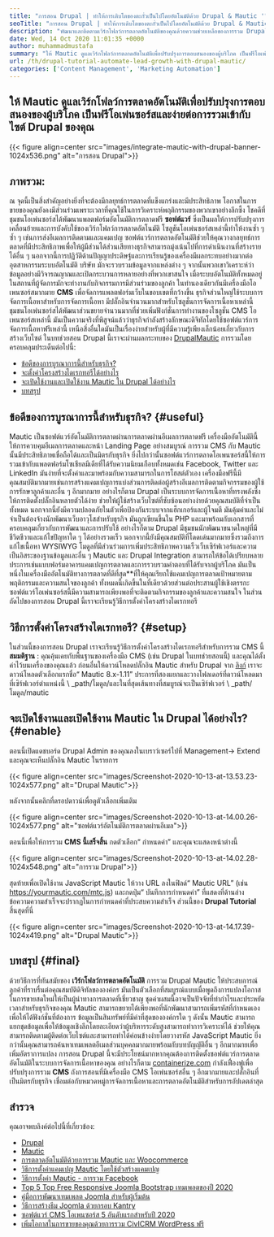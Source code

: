 ```yaml
---
title: "การสอน Drupal | ทำให้การเติบโตของตะกั่วเป็นไปโดยอัตโนมัติด้วย Drupal & Mautic '" 
seoTitle: "การสอน Drupal | ทำให้การเติบโตของตะกั่วเป็นไปโดยอัตโนมัติด้วย Drupal & Mautic" 
description: "พัฒนาและติดตามเวิร์กโฟลว์การตลาดอัตโนมัติของคุณด้วยความช่วยเหลือของการรวม Drupal Mautic ทำตามการสอน Drupal นี้เพื่อเรียนรู้ขั้นตอนการรวม" 
date: Wed, 14 Oct 2020 11:01:35 +0000
author: muhammadmustafa
summary: "ให้ Mautic ดูแลเวิร์กโฟลว์การตลาดอัตโนมัติเพื่อปรับปรุงการตอบสนองของผู้บริโภค เป็นฟรีโอเพ่นซอร์สและง่ายต่อการรวมเข้ากับไซต์ Drupal ของคุณ" 
url: /th/drupal-tutorial-automate-lead-growth-with-drupal-mautic/
categories: ['Content Management', 'Marketing Automation']
---
```


## ให้ Mautic ดูแลเวิร์กโฟลว์การตลาดอัตโนมัติเพื่อปรับปรุงการตอบสนองของผู้บริโภค เป็นฟรีโอเพ่นซอร์สและง่ายต่อการรวมเข้ากับไซต์ Drupal ของคุณ

{{< figure align=center src="images/integrate-mautic-with-drupal-banner-1024x536.png" alt="การสอน Drupal">}}


## ภาพรวม:
ณ จุดนี้เป็นสิ่งสำคัญอย่างยิ่งที่จะต้องมีกลยุทธ์การตลาดที่แข็งแกร่งและมีประสิทธิภาพ โอกาสในการขายของคุณยังคงมีส่วนร่วมเพราะเวลาที่คุณใช้ในการวิเคราะห์พฤติกรรมของพวกเขาอย่างลึกซึ้ง โชคดีที่ชุมชนโอเพ่นซอร์สได้พัฒนาแพลตฟอร์มอัตโนมัติการตลาดฟรี **ซอฟต์แวร์** ซึ่งเป็นผลให้การปรับปรุงการเคลื่อนย้ายและการบังคับใช้ของเวิร์กโฟลว์การตลาดอัตโนมัติ โซลูชันโอเพ่นซอร์สเหล่านี้ทำให้งานซ้ำ ๆ ซ้ำ ๆ เช่นการส่งอีเมลการติดตามและแคมเปญ ซอฟต์แวร์การตลาดอัตโนมัติช่วยให้คุณวางกลยุทธ์การตลาดที่มีประสิทธิภาพเพื่อให้ผู้มีส่วนได้ส่วนเสียทางธุรกิจสามารถมุ่งเน้นไปที่การดำเนินงานที่สร้างรายได้อื่น ๆ นอกจากนี้การปฏิวัติด้านปัญญาประดิษฐ์และการเรียนรู้ของเครื่องมีผลกระทบอย่างมากต่ออุตสาหกรรมระบบอัตโนมัติ บริษัท มักจะรวบรวมข้อมูลจากแหล่งต่าง ๆ จากนั้นพวกเขาวิเคราะห์ว่าข้อมูลอย่างมีวิจารณญาณและเปิดกระบวนการหลายอย่างที่พวกเขาสนใจ เมื่อระบบอัตโนมัติทั้งหมดอยู่ในสถานที่ผู้จัดการมักจะทำงานกับกิจกรรมการมีส่วนร่วมของลูกค้า
ในทำนองเดียวกันมีเครื่องมือโอเพนซอร์สมากมาย **CMS** เพื่อจัดการแพลตฟอร์มเว็บในขอบเขตที่กว้างขึ้น ธุรกิจส่วนใหญ่ใช้ระบบการจัดการเนื้อหาสำหรับการจัดการเนื้อหา มีปลั๊กอินจำนวนมากสำหรับโซลูชั่นการจัดการเนื้อหาเหล่านี้ ชุมชนโอเพ่นซอร์สได้พัฒนาส่วนขยายจำนวนมากที่ช่วยเพิ่มฟังก์ชั่นการทำงานของโซลูชั่น CMS โอเพนซอร์สเหล่านี้ มันเป็นความจริงที่พิสูจน์แล้วว่าธุรกิจกำลังสร้างลักษณะดิจิทัลโดยใช้ซอฟต์แวร์การจัดการเนื้อหาฟรีเหล่านี้ เหนือสิ่งอื่นใดมันเป็นเรื่องง่ายสำหรับผู้ที่มีความรู้เพียงเล็กน้อยเกี่ยวกับการสร้างเว็บไซต์ ในบทช่วยสอน Drupal นี้เราจะผ่านผลกระทบของ [Drupal][2][Mautic][1] การรวมโดยครอบคลุมประเด็นต่อไปนี้:
  * [ข้อดีของการบูรณาการนี้สำหรับธุรกิจ?][3]
  * [จะตั้งค่าโครงสร้างไดเรกทอรีได้อย่างไร][4]
  * [จะเปิดใช้งานและเปิดใช้งาน Mautic ใน Drupal ได้อย่างไร][5]
  * [บทสรุป][6]

## ข้อดีของการบูรณาการนี้สำหรับธุรกิจ? {#useful}

Mautic เป็นซอฟต์แวร์อัตโนมัติการตลาดผ่านการตลาดผ่านอีเมลการตลาดฟรี เครื่องมืออัตโนมัตินี้ให้การควบคุมอีเมลการตลาดและหน้า Landing Page อย่างสมบูรณ์ การรวม CMS กับ Mautic นั้นมีประสิทธิภาพเชื่อถือได้และเป็นมิตรกับธุรกิจ ยิ่งไปกว่านั้นซอฟต์แวร์การตลาดโอเพนซอร์สนี้ให้การรวมเข้ากับแพลตฟอร์มโซเชียลมีเดียที่ได้รับความนิยมเกือบทั้งหมดเช่น Facebook, Twitter และ LinkedIn มันง่ายที่จะตั้งค่าและมาพร้อมกับความสามารถในการโฮสต์ตัวเอง เครื่องมือฟรีนี้มีคุณสมบัติมากมายเช่นการสร้างแคมเปญการแบ่งส่วนการติดต่อผู้สร้างอีเมลการติดตามกิจกรรมของผู้ใช้การรักษาลูกค้าและอื่น ๆ อีกมากมาย อย่างไรก็ตาม Drupal เป็นระบบการจัดการเนื้อหาที่ทรงพลังซึ่งให้การติดตั้งปลั๊กอินหลายตัวได้ง่าย ช่วยให้ผู้ใช้สร้างเว็บไซต์ที่ซับซ้อนอย่างง่ายด้วยคุณสมบัติที่จำเป็นทั้งหมด นอกจากนี้ยังมีความปลอดภัยในตัวเพื่อป้องกันระบบจากแฮ็กเกอร์และผู้โจมตี มันคุ้มค่าและไม่จำเป็นต้องจ้างนักพัฒนาเว็บอาวุโสสำหรับธุรกิจ
มันถูกเขียนขึ้นใน PHP และมาพร้อมกับเอกสารที่ครอบคลุมเกี่ยวกับการพัฒนาและการปรับใช้ อย่างไรก็ตาม Drupal มีชุมชนนักพัฒนาขนาดใหญ่ที่มีชีวิตชีวาและแก้ไขปัญหาใด ๆ ได้อย่างรวดเร็ว นอกจากนี้ยังมีคุณสมบัติที่โดดเด่นมากมายซึ่งรวมถึงการแก้ไขเนื้อหา WYSIWYG โมดูลที่มีส่วนร่วมการเพิ่มประสิทธิภาพความเร็วเว็บเซิร์ฟเวอร์และความเป็นอิสระของฐานข้อมูลและอื่น ๆ Mautic และ Drupal Integration สามารถให้ข้อได้เปรียบหลายประการเช่นแบบฟอร์มอาคารแคมเปญการตลาดและการรวบรวมคำตอบที่ได้รับจากผู้บริโภค มันเป็นหนึ่งในเครื่องมืออัตโนมัติทางการตลาดที่ดีที่สุด**ที่ให้คุณเรียกใช้แคมเปญการตลาดเป้าหมายตามพฤติกรรมและความสนใจของลูกค้า ทั้งหมดนี้เกิดขึ้นในที่เดียวด้วยส่วนต่อประสานผู้ใช้เชิงตรรกะ ซอฟต์แวร์โอเพ่นซอร์สนี้มีความสามารถเพียงพอที่จะติดตามกิจกรรมของลูกค้าและความสนใจ ในส่วนถัดไปของการสอน Drupal นี้เราจะเรียนรู้วิธีการตั้งค่าโครงสร้างไดเรกทอรี

## วิธีการตั้งค่าโครงสร้างไดเรกทอรี? {#setup}

ในส่วนนี้ของการสอน Drupal เราจะเรียนรู้วิธีการตั้งค่าโครงสร้างไดเรกทอรีสำหรับการรวม CMS นี้
**สมมติฐาน** : คุณคุ้นเคยกับพื้นฐานของเครื่องมือ CMS (เช่น Drupal ในบทช่วยสอนนี้) และคุณได้ตั้งค่าไว้บนเครื่องของคุณแล้ว
ก่อนอื่นให้ดาวน์โหลดปลั๊กอิน Mautic สำหรับ Drupal จาก [ลิงก์][7] เราจะดาวน์โหลดตัวเลือกแรกชื่อ“ Mautic 8.x-1.11”
ประการที่สองแยกและวางโฟลเดอร์ที่ดาวน์โหลดมาที่เซิร์ฟเวอร์ตำแหน่งนี้ \ _path/โมดูล/และในที่สุดเส้นทางที่สมบูรณ์จะเป็นเซิร์ฟเวอร์ \ _path/โมดูล/mautic

## จะเปิดใช้งานและเปิดใช้งาน Mautic ใน Drupal ได้อย่างไร? {#enable}

ตอนนี้เปิดแดชบอร์ด Drupal Admin ของคุณลงในเบราว์เซอร์ไปที่ Management-> Extend และคุณจะเห็นปลั๊กอิน Mautic ในรายการ

{{< figure align=center src="images/Screenshot-2020-10-13-at-13.53.23-1024x577.png" alt="Drupal Mautic">}}

หลังจากนั้นคลิกที่ดรอปดาวน์เพื่อดูตัวเลือกเพิ่มเติม

{{< figure align=center src="images/Screenshot-2020-10-13-at-14.00.26-1024x577.png" alt="ซอฟต์แวร์อัตโนมัติการตลาดผ่านอีเมล">}}

ตอนนี้เพื่อให้การรวม **CMS นี้เสร็จสิ้น** กดตัวเลือก“ กำหนดค่า” และคุณจะแสดงหน้าต่างนี้

{{< figure align=center src="images/Screenshot-2020-10-13-at-14.02.28-1024x548.png" alt="การรวม Drupal">}}

สุดท้ายเพื่อเปิดใช้งาน JavaScript Mautic ให้วาง URL ลงในฟิลด์“ Mautic URL” (เช่น https://yourmautic.com/mtc.js) และกดปุ่ม“ บันทึกการกำหนดค่า” ที่แสดงที่ด้านล่าง ข้อความความสำเร็จจะปรากฏในการกำหนดค่าที่ประสบความสำเร็จ ส่วนนี้ของ **Drupal Tutorial** สิ้นสุดที่นี่

{{< figure align=center src="images/Screenshot-2020-10-13-at-14.17.39-1024x419.png" alt="Drupal Mautic">}}


## บทสรุป  {#final}

ด้วยวิธีการที่ทันสมัยของ **เวิร์กโฟลว์การตลาดอัตโนมัติ** การรวม Drupal Mautic ให้ประสบการณ์ลูกค้าที่ราบรื่นต่อคุณสมบัติดิจิทัลขององค์กร มันเป็นตัวเลือกที่สมบูรณ์แบบเมื่อพูดถึงการแปลงโอกาสในการขายสดใหม่ให้เป็นผู้นำทางการตลาดที่เชี่ยวชาญ ชุดค่าผสมนี้อาจเป็นปัจจัยที่ทำกำไรและประหยัดเวลาสำหรับธุรกิจของคุณ Mautic สามารถขยายได้เพียงพอที่นักพัฒนาสามารถเพิ่มรหัสที่กำหนดเองเพื่อให้ได้ฟังก์ชั่นที่ต้องการ ข้อมูลเป็นสินทรัพย์ที่มีค่าที่สุดขององค์กรใด ๆ ดังนั้น Mautic สามารถแยกชุดข้อมูลเพื่อให้ข้อมูลเชิงลึกโดยละเอียดว่าผู้บริหารระดับสูงสามารถทำการวิเคราะห์ได้ ช่วยให้คุณสามารถติดตามผู้ติดต่อเว็บไซต์และสามารถทำได้ค่อนข้างง่ายโดยวางรหัส JavaScript Mautic ยิ่งกว่านั้นคุณสามารถค้นหาเทมเพลตอีเมลส่วนบุคคลมากมายพร้อมกับบทบัญญัติอื่น ๆ อีกมากมายเพื่อเพิ่มอัตราการแปลง
การสอน Drupal นี้จะมีประโยชน์มากหากคุณต้องการติดตั้งซอฟต์แวร์การตลาดอัตโนมัติในระบบการจัดการเนื้อหาของคุณ อย่างไรก็ตาม [containerize.com][8] กำลังเฟื่องฟูเพื่อปรับปรุงการรวม **CMS** ถังการสอนที่มีเครื่องมือ CMS โอเพ่นซอร์สอื่น ๆ อีกมากมายและปลั๊กอินที่เป็นมิตรกับธุรกิจ เชื่อมต่อกับหมวดหมู่การจัดการเนื้อหาและการตลาดอัตโนมัติสำหรับการอัปเดตล่าสุด

## สำรวจ
คุณอาจพบลิงค์ต่อไปนี้ที่เกี่ยวข้อง:
  * [Drupal][9]
  * [Mautic][10]
  * [การตลาดอัตโนมัติด้วยการรวม Mautic และ Woocommerce][11]
  * [วิธีการตั้งค่าแคมเปญ Mautic โดยใช้ตัวสร้างแคมเปญ][12]
  * [วิธีการตั้งค่า Mautic - การรวม Facebook][13]
  * [Top 5 Top Free Responsive Joomla Bootstrap เทมเพลตของปี 2020][14]
  * [คู่มือการพัฒนาเทมเพลต Joomla สำหรับผู้เริ่มต้น][15]
  * [วิธีการสร้างธีม Joomla ด้วยกรอบ Kantry][16]
  * [ซอฟต์แวร์ CMS โอเพนซอร์ส 5 อันดับแรกสำหรับปี 2020][17]
  * [เพิ่มโอกาสในการขายของคุณด้วยการรวม CivICRM WordPress ฟรี][18]



[1]: https://products.containerize.com/marketing-automation/mautic
[2]: https://products.containerize.com/content-management/drupal
[3]: #useful
[4]: #setup
[5]: #enable
[6]: #final
[7]: https://www.drupal.org/project/mautic/releases
[8]: https://www.containerize.com/
[9]: https://products.containerize.com/content-management/drupal/
[10]: https://products.containerize.com/marketing-automation/mautic/
[11]: https://blog.containerize.com/blogging/marketing-automation-using-mautic-and-wordpress-woocommerce/
[12]: https://blog.containerize.com/marketing-automation/how-to-setup-marketing-campaigns-using-mautic-campaign-builder/
[13]: https://blog.containerize.com/marketing-automation/how-to-setup-mautic-facebook-integration/
[14]: https://blog.containerize.com/content-management/top-5-best-free-responsive-joomla-templates-of-2020/
[15]: https://blog.containerize.com/content-management/responsive-joomla-templates-tutorial/
[16]: https://blog.containerize.com/content-management/how-to-create-joomla-theme-joomla-gantry-framework/
[17]: https://blog.containerize.com/content-management/top-5-open-source-content-management-systems-for-2020/
[18]: https://blog.containerize.com/blogging/civicrm-wordpress-integration-wordpress-tutorial/
